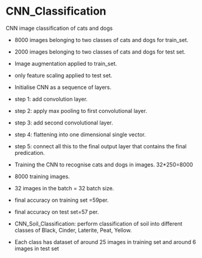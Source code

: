 # CNN_Classification
CNN image classification of cats and dogs
- 8000 images belonging to two classes of cats and dogs for train_set.
- 2000 images belonging to two classes of cats and dogs for test set. 
- Image augmentation applied to train_set. 
- only feature scaling applied to test set.
- Initialise CNN as a sequence of layers.
- step 1: add convolution layer. 
- step 2: apply max pooling to first convolutional layer.
- step 3: add second convolutional layer.
- step 4: flattening into one dimensional single vector. 
- step 5: connect all this to the final output layer that contains the final predication.
- Training the CNN to recognise cats and dogs in images.
32*250=8000 
- 8000 training images.
- 32 images in the batch = 32 batch size.
- final accuracy on training set =59per.
- final accuracy on test set=57 per.


- CNN_Soil_Classification: perform classification of soil into different classes of Black, Cinder, Laterite, Peat, Yellow.
- Each class has dataset of around 25 images in training set and around 6 images in test set
